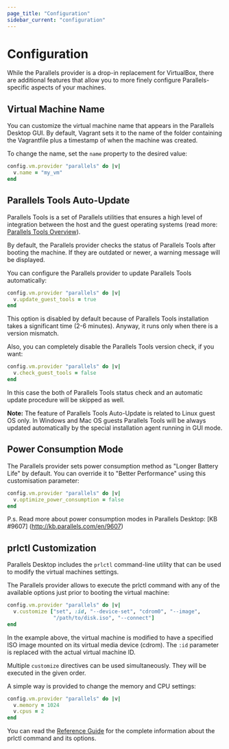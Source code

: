 ```yaml
---
page_title: "Configuration"
sidebar_current: "configuration"
---
```


# Configuration

While the Parallels provider is a drop-in replacement for VirtualBox, there are
additional features that allow you to more finely configure Parallels-specific 
aspects of your machines.

## Virtual Machine Name

You can customize the virtual machine name that appears in the Parallels Desktop
GUI. By default, Vagrant sets it to the name of the folder containing the
Vagrantfile plus a timestamp of when the machine was created.

To change the name, set the `name` property to the desired value:

```ruby
config.vm.provider "parallels" do |v|
  v.name = "my_vm"
end
```

## Parallels Tools Auto-Update
Parallels Tools is a set of Parallels utilities that ensures a high level of
integration between the host and the guest operating systems (read more:
[Parallels Tools Overview](http://download.parallels.com/desktop/v9/ga/docs/en_US/Parallels%20Desktop%20User's%20Guide/32789.htm)).

By default, the Parallels provider checks the status of Parallels Tools after
booting the machine. If they are outdated or newer, a warning message will be
displayed.


You can configure the Parallels provider to update Parallels Tools
automatically:

```ruby
config.vm.provider "parallels" do |v|
  v.update_guest_tools = true
end
```

This option is disabled by default because of Parallels Tools installation
takes a significant time (2-6 minutes). Anyway, it runs only when there is a
version mismatch.

Also, you can completely disable the Parallels Tools version check, if you want:

```ruby
config.vm.provider "parallels" do |v|
  v.check_guest_tools = false
end
```

In this case the both of Parallels Tools status check and an automatic update
procedure will be skipped as well.

<div class="alert alert-info">
	<p>
        <strong>Note:</strong> The feature of Parallels Tools Auto-Update is
        related to Linux guest OS only.
        In Windows and Mac OS guests Parallels Tools will be always updated
        automatically by the special installation agent running in GUI mode.
	</p>
</div>

## Power Consumption Mode
The Parallels provider sets power consumption method as "Longer Battery 
Life" by default. You can override it to "Better Performance" using this 
customisation parameter:

```ruby
config.vm.provider "parallels" do |v| 
  v.optimize_power_consumption = false
end
```

P.s. Read more about power consumption modes in Parallels Desktop: [KB #9607]
(http://kb.parallels.com/en/9607)

## prlctl Customization

Parallels Desktop includes the `prlctl` command-line utility that can be used to
modify the virtual machines settings.


The Parallels provider allows to execute the prlctl command with any of the
available options just prior to booting the virtual machine:

```ruby
config.vm.provider "parallels" do |v|
  v.customize ["set", :id, "--device-set", "cdrom0", "--image",
               "/path/to/disk.iso", "--connect"]
end
```

In the example above, the virtual machine is modified to have a specified ISO
image mounted on its virtual media device (cdrom). The `:id` parameter is
replaced with the actual virtual machine ID.

Multiple `customize` directives can be used simultaneously. They will be
executed in the given order.

A simple way is provided to change the memory and CPU settings:

```ruby
config.vm.provider "parallels" do |v|
  v.memory = 1024
  v.cpus = 2
end
```


You can read the [Reference Guide](http://download.parallels.com/desktop/v9/ga/docs/en_US/Parallels%20Command%20Line%20Reference%20Guide.pdf)
for the complete information about the prlctl command and its options.